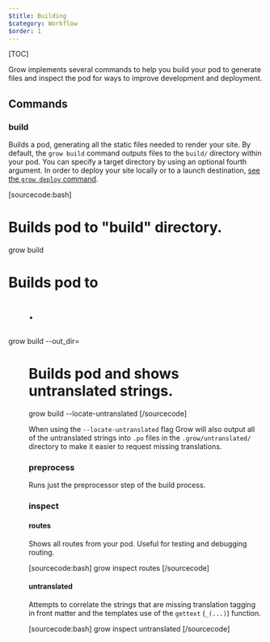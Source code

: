 ```yaml
---
$title: Building
$category: Workflow
$order: 1
---
```

[TOC]

Grow implements several commands to help you build your pod to generate files and inspect the pod for ways to improve development and deployment.

## Commands

### build

Builds a pod, generating all the static files needed to render your site. By default, the `grow build` command outputs files to the `build/` directory within your pod. You can specify a target directory by using an optional fourth argument. In order to deploy your site locally or to a launch destination, [see the `grow deploy` command]([url('/content/docs/deployment.md')]).

[sourcecode:bash]
# Builds pod to "build" directory.
grow build

# Builds pod to <dir>.
grow build --out_dir=<dir>

# Builds pod and shows untranslated strings.
grow build --locate-untranslated
[/sourcecode]

When using the `--locate-untranslated` flag Grow will also output all of the untranslated strings into `.po` files in the `.grow/untranslated/` directory to make it easier to request missing translations.

### preprocess

Runs just the preprocessor step of the build process.

### inspect

#### routes

Shows all routes from your pod. Useful for testing and debugging routing.

[sourcecode:bash]
grow inspect routes
[/sourcecode]

#### untranslated

Attempts to correlate the strings that are missing translation tagging in front matter and the templates use of the `gettext` (`_(...)`) function.

[sourcecode:bash]
grow inspect untranslated
[/sourcecode]
